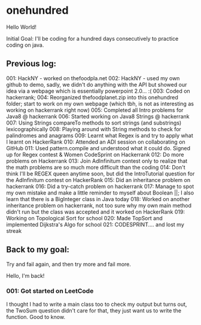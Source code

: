 # onehundred

Hello World!

Initial Goal: I'll be coding for a hundred days consecutively to practice coding on java. 

## Previous log: 
> 
001: HackNY - worked on thefoodpla.net
002: HackNY - used my own github to demo, sadly, we didn't do anything with the API but showed our idea via a webpage which is essentially powerpoint 2.0... :(
003: Coded on hackerrank;
004: Reorganized thefoodplanet.zip into this onehundred folder; start to work on my own webpage (which tbh, is not as interesting as working on hackerrank right now)
005: Completed all Intro problems for Java8 @ hackerrank
006: Started working on Java8 Strings @ hackerrank
007: Using Strings compareTo methods to sort strings (and substrings) lexicographically
008: Playing around with String methods to check for palindromes and anagrams
009: Learnt what Regex is and try to apply what I learnt on HackerRank
010: Attended an ADI session on collaborating on GitHub
011: Used pattern.compile and understood what it could do. Signed up for Regex contest & Women CodeSprint on Hackerrank
012: Do more problems on Hackerrank
013: Join AdInfinitum contest only to realize that the math problems are so much more difficult than the coding
014: Don't think I'll be REGEX queen anytime soon, but did the IntroTutorial question for the AdInfinitum contest on HackerRank
015: Did an inheritance problem on hackerrank
016: Did a try-catch problem on hackerrank
017:  Manage to spot my own mistake and make a little reminder to myself about Boolean ||; I also learn that there is a BigInteger class in Java today
018: Worked on another inheritance problem on hackerrank, not too sure why my own main method didn't run but the class was accepted and it worked on HackerRank
019: Working on Topological Sort for school
020: Made TopSort and implemented Dijkstra's Algo for school
021: CODESPRINT.... and lost my streak

## Back to my goal:

Try and fail again, and then try more and fail more.

Hello, I'm back!

### 001: Got started on LeetCode

I thought I had to write a main class too to check my output but turns out, the TwoSum question didn't care for that, they just want us to write the function. Good to know. 
